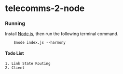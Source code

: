 # telecomms-2-node

### Running
Install [Node.js](https://nodejs.org/en/), then run the following terminal command. 
````shell
    $node index.js --harmony
````

#### Todo List
    1. Link State Routing
    2. Client



